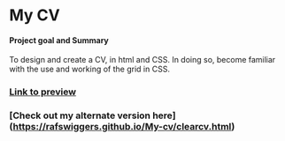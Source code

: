 # My CV

#### Project goal and Summary
To design and create a CV, in html and CSS. In doing so, become familiar with the use and working of the grid in CSS.

### [Link to preview](https://rafswiggers.github.io/My-cv/cv.html)

### [Check out my alternate version here] (https://rafswiggers.github.io/My-cv/clearcv.html)

